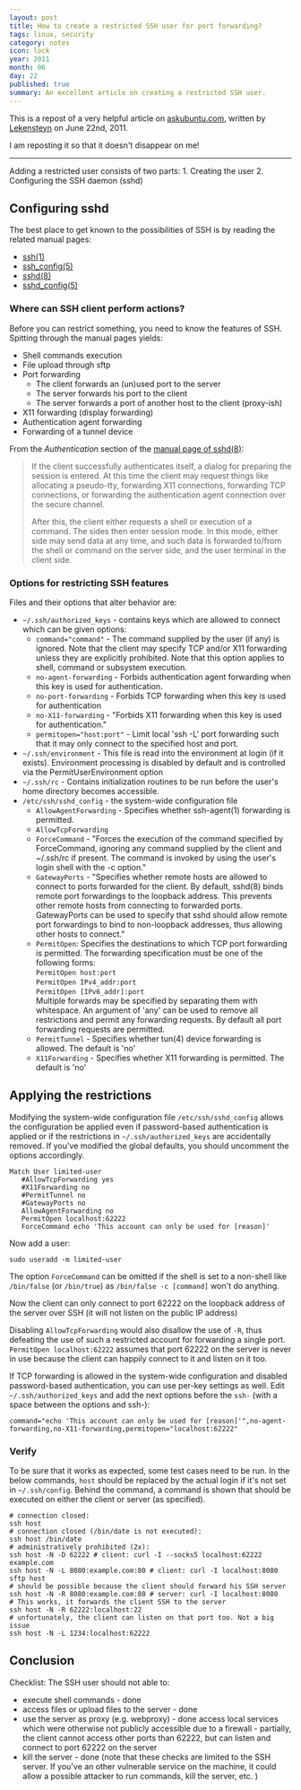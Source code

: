 ```yaml
---
layout: post
title: How to create a restricted SSH user for port forwarding?
tags: linux, security
category: notes
icon: lock
year: 2011
month: 06
day: 22
published: true
summary: An excellent article on creating a restricted SSH user.
---
```


This is a repost of a very helpful article on [askubuntu.com](http://askubuntu.com/questions/48129/how-to-create-a-restricted-ssh-user-for-port-forwarding), written by [Lekensteyn](http://askubuntu.com/users/6969/lekensteyn) on June 22nd, 2011. 

I am reposting it so that it doesn't disappear on me!

-----

Adding a restricted user consists of two parts: 1. Creating the user 2. Configuring the SSH daemon (sshd)

## Configuring sshd

The best place to get known to the possibilities of SSH is by reading the related manual pages:

 * [ssh(1)](http://manpages.ubuntu.com/manpages/natty/en/man1/ssh.1.html)
 * [ssh_config(5)](http://manpages.ubuntu.com/manpages/natty/en/man5/ssh_config.5.html)
 * [sshd(8)](http://manpages.ubuntu.com/manpages/natty/en/man8/sshd.8.html)
 * [sshd_config(5)](http://manpages.ubuntu.com/manpages/natty/en/man5/sshd_config.5.html)

### Where can SSH client perform actions?

Before you can restrict something, you need to know the features of SSH. Spitting through the manual pages yields:

 * Shell commands execution
 * File upload through sftp
 * Port forwarding
   * The client forwards an (un)used port to the server
   * The server forwards his port to the client
   * The server forwards a port of another host to the client (proxy-ish)
 * X11 forwarding (display forwarding)
 * Authentication agent forwarding
 * Forwarding of a tunnel device

From the _Authentication_ section of the [manual page of sshd(8)](http://manpages.ubuntu.com/manpages/natty/en/man8/sshd.8.html):

> If the client successfully authenticates itself, a dialog for preparing the session is entered.
> At this time the client may request things like allocating a pseudo-tty, forwarding X11 connections, forwarding TCP connections, or forwarding the authentication agent connection over the secure channel.
>
> After this, the client either requests a shell or execution of a command. 
> The sides then enter session mode. 
> In this mode, either side may send data at any time, and such data is forwarded to/from the shell or command on the server side, and the user terminal in the client side.

### Options for restricting SSH features

Files and their options that alter behavior are:

 * ``~/.ssh/authorized_keys`` - contains keys which are allowed to connect which can be given options:
   * ``command="command"`` - The command supplied by the user (if any) is ignored. Note that the client may specify TCP and/or X11 forwarding unless they are explicitly prohibited. Note that this option applies to shell, command or subsystem execution.
   * ``no-agent-forwarding`` - Forbids authentication agent forwarding when this key is used for authentication.
   * ``no-port-forwarding`` - Forbids TCP forwarding when this key is used for authentication
   * ``no-X11-forwarding`` - "Forbids X11 forwarding when this key is used for authentication."
   * ``permitopen="host:port"`` - Limit local 'ssh -L' port forwarding such that it may only connect to the specified host and port.
 * ``~/.ssh/environment`` - This file is read into the environment at login (if it exists). Environment processing is disabled by default and is controlled via the PermitUserEnvironment option
 * ``~/.ssh/rc`` - Contains initialization routines to be run before the user's home directory becomes accessible.
 * ``/etc/ssh/sshd_config`` - the system-wide configuration file
   * ``AllowAgentForwarding`` - Specifies whether ssh-agent(1) forwarding is permitted.
   * ``AllowTcpForwarding``
   * ``ForceCommand`` - "Forces the execution of the command specified by ForceCommand, ignoring any command supplied by the client and ~/.ssh/rc if present. The command is invoked by using the user's login shell with the -c option."
   * ``GatewayPorts`` - "Specifies whether remote hosts are allowed to connect to ports forwarded for the client. By default, sshd(8) binds remote port forwardings to the loopback address. This prevents other remote hosts from connecting to forwarded ports. GatewayPorts can be used to specify that sshd should allow remote port forwardings to bind to non-loopback addresses, thus allowing other hosts to connect."
   * ``PermitOpen``: Specifies the destinations to which TCP port forwarding is permitted. The forwarding specification must be one of the following forms: <br/>
     ``PermitOpen host:port`` <br/>
     ``PermitOpen IPv4_addr:port`` <br/>
     ``PermitOpen [IPv6_addr]:port`` <br/>
     Multiple forwards may be specified by separating them with whitespace. An argument of 'any' can be used to remove all restrictions and permit any forwarding requests. By default all port forwarding requests are permitted.
   * ``PermitTunnel`` - Specifies whether tun(4) device forwarding is allowed. The default is 'no'
   * ``X11Forwarding`` - Specifies whether X11 forwarding is permitted. The default is 'no'

## Applying the restrictions

Modifying the system-wide configuration file ``/etc/ssh/sshd_config`` allows the configuration be applied even if password-based authentication is applied or if the restrictions in ``~/.ssh/authorized_keys`` are accidentally removed. 
If you've modified the global defaults, you should uncomment the options accordingly.

```
Match User limited-user
   #AllowTcpForwarding yes
   #X11Forwarding no
   #PermitTunnel no
   #GatewayPorts no
   AllowAgentForwarding no
   PermitOpen localhost:62222
   ForceCommand echo 'This account can only be used for [reason]'
```

Now add a user:

```
sudo useradd -m limited-user
```

The option ``ForceCommand`` can be omitted if the shell is set to a non-shell like ``/bin/false`` (or ``/bin/true``) as ``/bin/false -c [command]`` won't do anything.

Now the client can only connect to port 62222 on the loopback address of the server over SSH (it will not listen on the public IP address)

Disabling ``AllowTcpForwarding`` would also disallow the use of ``-R``, thus defeating the use of such a restricted account for forwarding a single port. ``PermitOpen localhost:62222`` assumes that port 62222 on the server is never in use because the client can happily connect to it and listen on it too.

If TCP forwarding is allowed in the system-wide configuration and disabled password-based authentication, you can use per-key settings as well. Edit ``~/.ssh/authorized_keys`` and add the next options before the ``ssh-`` (with a space between the options and ssh-):

```
command="echo 'This account can only be used for [reason]'",no-agent-forwarding,no-X11-forwarding,permitopen="localhost:62222"
```

### Verify

To be sure that it works as expected, some test cases need to be run. 
In the below commands, ``host`` should be replaced by the actual login if it's not set in ``~/.ssh/config``. 
Behind the command, a command is shown that should be executed on either the client or server (as specified).

```
# connection closed:
ssh host
# connection closed (/bin/date is not executed):
ssh host /bin/date
# administratively prohibited (2x):
ssh host -N -D 62222 # client: curl -I --socks5 localhost:62222 example.com
ssh host -N -L 8080:example.com:80 # client: curl -I localhost:8080
sftp host
# should be possible because the client should forward his SSH server
ssh host -N -R 8080:example.com:80 # server: curl -I localhost:8080
# This works, it forwards the client SSH to the server
ssh host -N -R 62222:localhost:22
# unfortunately, the client can listen on that port too. Not a big issue
ssh host -N -L 1234:localhost:62222
```

## Conclusion

Checklist: The SSH user should not able to:

 * execute shell commands - done
 * access files or upload files to the server - done
 * use the server as proxy (e.g. webproxy) - done
access local services which were otherwise not publicly accessible due to a firewall - partially, the client cannot access other ports than 62222, but can listen and connect to port 62222 on the server
 * kill the server - done (note that these checks are limited to the SSH server. If you've an other vulnerable service on the machine, it could allow a possible attacker to run commands, kill the server, etc. )


